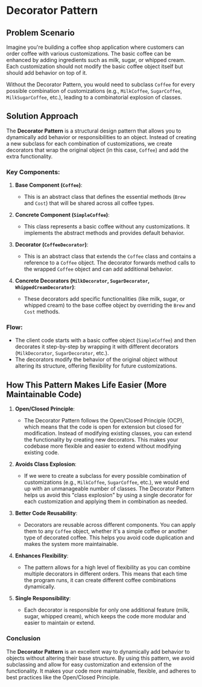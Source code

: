 ﻿# Decorator Pattern

## Problem Scenario

Imagine you're building a coffee shop application where customers can order coffee with various customizations. The basic coffee can be enhanced by adding ingredients such as milk, sugar, or whipped cream. Each customization should not modify the basic coffee object itself but should add behavior on top of it.

Without the Decorator Pattern, you would need to subclass `Coffee` for every possible combination of customizations (e.g., `MilkCoffee`, `SugarCoffee`, `MilkSugarCoffee`, etc.), leading to a combinatorial explosion of classes.

## Solution Approach

The **Decorator Pattern** is a structural design pattern that allows you to dynamically add behavior or responsibilities to an object. Instead of creating a new subclass for each combination of customizations, we create decorators that wrap the original object (in this case, `Coffee`) and add the extra functionality.

### Key Components:

1. **Base Component (`Coffee`)**:
    - This is an abstract class that defines the essential methods (`Brew` and `Cost`) that will be shared across all coffee types.

2. **Concrete Component (`SimpleCoffee`)**:
    - This class represents a basic coffee without any customizations. It implements the abstract methods and provides default behavior.

3. **Decorator (`CoffeeDecorator`)**:
    - This is an abstract class that extends the `Coffee` class and contains a reference to a `Coffee` object. The decorator forwards method calls to the wrapped `Coffee` object and can add additional behavior.

4. **Concrete Decorators (`MilkDecorator`, `SugarDecorator`, `WhippedCreamDecorator`)**:
    - These decorators add specific functionalities (like milk, sugar, or whipped cream) to the base coffee object by overriding the `Brew` and `Cost` methods.

### Flow:
- The client code starts with a basic coffee object (`SimpleCoffee`) and then decorates it step-by-step by wrapping it with different decorators (`MilkDecorator`, `SugarDecorator`, etc.).
- The decorators modify the behavior of the original object without altering its structure, offering flexibility for future customizations.

## How This Pattern Makes Life Easier (More Maintainable Code)

1. **Open/Closed Principle**:
    - The Decorator Pattern follows the Open/Closed Principle (OCP), which means that the code is open for extension but closed for modification. Instead of modifying existing classes, you can extend the functionality by creating new decorators. This makes your codebase more flexible and easier to extend without modifying existing code.

2. **Avoids Class Explosion**:
    - If we were to create a subclass for every possible combination of customizations (e.g., `MilkCoffee`, `SugarCoffee`, etc.), we would end up with an unmanageable number of classes. The Decorator Pattern helps us avoid this "class explosion" by using a single decorator for each customization and applying them in combination as needed.

3. **Better Code Reusability**:
    - Decorators are reusable across different components. You can apply them to any `Coffee` object, whether it's a simple coffee or another type of decorated coffee. This helps you avoid code duplication and makes the system more maintainable.

4. **Enhances Flexibility**:
    - The pattern allows for a high level of flexibility as you can combine multiple decorators in different orders. This means that each time the program runs, it can create different coffee combinations dynamically.

5. **Single Responsibility**:
    - Each decorator is responsible for only one additional feature (milk, sugar, whipped cream), which keeps the code more modular and easier to maintain or extend.

### Conclusion

The **Decorator Pattern** is an excellent way to dynamically add behavior to objects without altering their base structure. By using this pattern, we avoid subclassing and allow for easy customization and extension of the functionality. It makes your code more maintainable, flexible, and adheres to best practices like the Open/Closed Principle.
